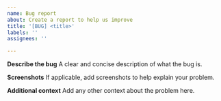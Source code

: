 ```yaml
---
name: Bug report
about: Create a report to help us improve
title: '[BUG] <title>'
labels: ''
assignees: ''

---
```


**Describe the bug**
A clear and concise description of what the bug is.

**Screenshots**
If applicable, add screenshots to help explain your problem.

**Additional context**
Add any other context about the problem here.
